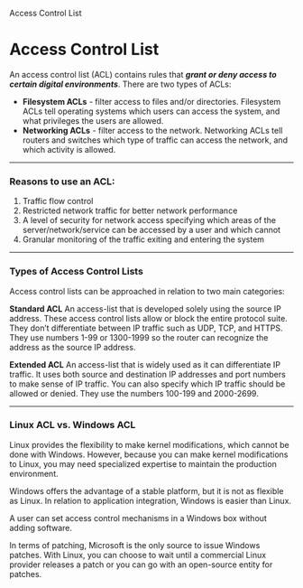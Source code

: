 Access Control List

# Access Control List
An access control list (ACL) contains rules that ***grant or deny access to certain digital environments***. There are two types of ACLs:

- **Filesystem ACLs** - filter access to files and/or directories. Filesystem ACLs tell operating systems which users can access the system, and what privileges the users are allowed.
- **Networking ACLs** - filter access to the network. Networking ACLs tell routers and switches which type of traffic can access the network, and which activity is allowed.

* * *
### Reasons to use an ACL:

1. Traffic flow control
2. Restricted network traffic for better network performance
3. A level of security for network access specifying which areas of the server/network/service can be accessed by a user and which cannot
4. Granular monitoring of the traffic exiting and entering the system

* * *
### Types of Access Control Lists
Access control lists can be approached in relation to two main categories:

**Standard ACL**
An access-list that is developed solely using the source IP address. These access control lists allow or block the entire protocol suite. They don’t differentiate between IP traffic such as UDP, TCP, and HTTPS. They use numbers 1-99 or 1300-1999 so the router can recognize the address as the source IP address.

**Extended ACL**
An access-list that is widely used as it can differentiate IP traffic. It uses both source and destination IP addresses and port numbers to make sense of IP traffic. You can also specify which IP traffic should be allowed or denied. They use the numbers 100-199 and 2000-2699.

* * *
### Linux ACL vs. Windows ACL
Linux provides the flexibility to make kernel modifications, which cannot be done with Windows. However, because you can make kernel modifications to Linux, you may need specialized expertise to maintain the production environment.

Windows offers the advantage of a stable platform, but it is not as flexible as Linux. In relation to application integration, Windows is easier than Linux.

A user can set access control mechanisms in a Windows box without adding software.

In terms of patching, Microsoft is the only source to issue Windows patches. With Linux, you can choose to wait until a commercial Linux provider releases a patch or you can go with an open-source entity for patches.